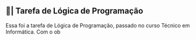 ## 📑| Tarefa de Lógica de Programação

  Essa foi a tarefa de Lógica de Programação, passado no curso Técnico em Informática. Com o ob
















